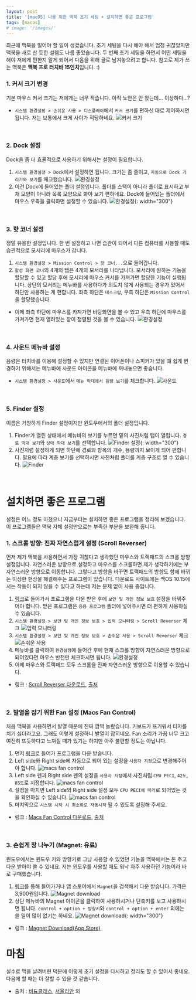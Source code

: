 ```yaml
---
layout: post
title: '[macOS] 나를 위한 맥북 초기 세팅 + 설치하면 좋은 프로그램'
tags: [macos]
# image: '/images/'
---
```


최근에 맥북을 밀어야 할 일이 생겼습니다. 초기 세팅을 다시 해야 해서 엄청 귀찮았지만 맥북을 새로 산 듯한 설렘도 나름 좋았습니다. 두 번째 초기 세팅을 하면서 어떤 세팅을 해야 저에게 편한지 알게 되어서 다음을 위해 글로 남겨놓으려고 합니다.
참고로 제가 쓰는 맥북은 **맥북 프로 터치바 15인치**입니다. :)


### 1. 커서 크기 변경
기본 마우스 커서 크기는 저에게는 너무 작습니다. 아직 노안은 안 왔는데... 이상하다...?
- `시스템 환경설정 > 손쉬운 사용 > 디스플레이`에서 `커서 크기`를 편하신 대로 제어하시면 됩니다. 저는 보통에서 크게 사이가 적당하네요.
![커서 크기](/images/posts/2020-08-23/cursor-size.png)

<br>

### 2. Dock 설정
Dock을 좀 더 효율적으로 사용하기 위해서는 설정이 필요합니다.
1. `시스템 환경설정 > Dock`에서 설정하면 됩니다. 크기는 좀 줄이고, `자동으로 Dock 가리기와 보기`를 체크했습니다.
![환경설정](/images/posts/2020-08-23/dock_1.png)
2. 이건 Dock에 들어있는 폴더 설정입니다. 폴더를 스택이 아니라 폴더로 표시하고 부채 모양이 아니라 목록 모양으로 봐야 보기 편하네요. Dock에 들어있는 폴더에서 마우스 우측을 클릭하면 설정할 수 있습니다.
![환경설정](/images/posts/2020-08-23/dock_2.png){: width="300"}

<br>

### 3. 핫 코너 설정
정말 유용한 설정입니다. 한 번 설정하고 나면 습관이 되어서 다른 컴퓨터를 사용할 때도 습관적으로 모서리에 마우스가 갑니다.
1. `시스템 환경설정 > Mission Control > 핫 코너...`으로 들어갑니다.
2. `활성 화면 코너`의 4개의 탭은 4개의 모서리를 나타냅니다. 모서리에 원하는 기능을 할당할 수 있고 할당 후에 모서리에 마우스 커서를 가져가면 할당한 기능이 실행됩니다. 상단의 모서리는 메뉴바를 사용하다가 의도치 않게 사용되는 경우가 있어서 하단만 사용하는 게 편합니다. 좌측 하단은 `데스크탑`, 우측 하단은 `Mission Control`을 할당했습니다.
- 이제 좌측 하단에 마우스를 카져가면 바탕화면을 볼 수 있고 우측 하단에 마우스를 가져가면 현재 열려있는 창이 정렬된 것을 볼 수 있습니다.
![환경설정](/images/posts/2020-08-23/hot-corner.png)

<br>

### 4. 사운드 메뉴바 설정
음량은 터치바를 이용해 설정할 수 있지만 연결된 이어폰이나 스피커가 있을 떄 쉽게 변경하기 위해서는 메뉴바에 사운드 아이콘을 메뉴바에 꺼내놓으면 좋습니다.
- `시스템 환경설정 > 사운드`에서 `메뉴 막대에서 음량 보기`를 체크합니다.
![사운드](/images/posts/2020-08-23/sound_menu-bar.png)

<br>

### 5. Finder 설정
이름은 거창하게 Finder 설정이지만 윈도우에서의 폴더 설정입니다.
1. Finder가 열린 상태에서 메뉴바의 보기를 누르면 밑의 사진처럼 탭이 열립니다. `경로 막대 보기`와 `상태 막대 보기`를 선택합니다.
![Finder 설정](/images/posts/2020-08-23/finder_1.png){: width="300"}
1. 사진처럼 설정하게 되면 하단에 경로와 항목의 개수, 용량까지 보이게 되어 편합니다. 필요에 따라 계층 보기를 선택하시면 사진처럼 폴더를 계층 구조로 열 수 있습니다.
![Finder](/images/posts/2020-08-23/finder_2.png)


<br>

# 설치하면 좋은 프로그램
설정은 어느 정도 마쳤으니 지금부터는 설치하면 좋은 프로그램을 정리해 보겠습니다. 이 프로그램들은 맥북 자체 설정만으로는 부족한 부분을 보완해 줍니다.
### 1. 스크롤 방향: 진짜 자연스럽게 설정 (Scroll Reverser)
먼저 제가 맥북을 사용하면서 가장 귀찮다고 생각했던 마우스와 트랙패드의 스크롤 방향 설정입니다. 자연스러운 방향으로 설정하고 마우스를 스크롤하면 제가 생각하기에는 부자연스러운 방향으로 이동합니다. 그렇다고 방향을 바꾸면 트랙패드의 방향도 함께 바뀌는 이상한 현상을 해결해주는 프로그램이 있습니다. 다운로드 사이트에는 맥OS 10.15에서는 작동이 되지 않을 수 있다고 하는데 저는 문제 없이 사용 중입니다.
1. [링크](https://pilotmoon.com/scrollreverser/)로 들어가서 프로그램을 다운 받은 후에 `보안 및 개인 정보 보호` 설정을 바꿔주어야 합니다. 받은 프로그램은 `응용 프로그램` 폴더에 넣어주시면 더 편하게 사용하실 수 있습니다.
2. `시스템 환경설정 > 보안 및 개인 정보 보호 > 입력 모니터링 > Scroll Reverser` 체크
![입력 모니터링](/images/posts/2020-08-23/scroll_1.png)
3. `시스템 환경설정 > 보안 및 개인 정보 보호 > 손쉬운 사용 > Scroll Reverser` 체크
![손쉬운 사용](/images/posts/2020-08-23/scroll_2.png)
4. 메뉴바를 클릭하여 `환경설정`에 들어간 후에 현재 스크롤 방향이 자연스러운 방향으로 되어있다면 마우스 반전만 체크하시면 됩니다.
![환경설정](/images/posts/2020-08-23/scroll_setting.png)
5. 이제 마우스와 트랙패드 모두 스크롤을 진짜 자연스러운 방향으로 이용할 수 있습니다.

- 링크 : [Scroll Reverser 다운로드](https://pilotmoon.com/scrollreverser/),
[출처](https://pinkwink.kr/993)

<br>

### 2. 발열을 잡기 위한 Fan 설정 (Macs Fan Control)
처음 맥북을 사용하면서 발열 때문에 진짜 깜짝 놀랐습니다. 키보드가 뜨거워서 타자를 치기 싫더라고요. 그래도 이렇게 설정하니 발열이 잡히네요. Fan 소리가 가끔 너무 크고 여전히 뜨듯하다고 느껴질 때가 있기는 하지만 아주 불편할 정도는 아닙니다.
1. 먼저 [링크](https://crystalidea.com/macs-fan-control)로 들어가 프로그램을 다운 받습니다.
2. Left side와 Right side에 자동으로 되어 있는 설정을 `사용자 지정`으로 변경해주어야 합니다.
![macs fan control](/images/posts/2020-08-23/fan_1.png)
3. Left side 펜과 Right side 펜의 설정을 `사용자 지정`에서 사진처럼 `CPU PECI`, `42도`, `85도`로 지정합니다.
![macs fan control](/images/posts/2020-08-23/fan_2.png)
4. 설정을 마치면 Left side와 Right side 설정 모두 `CPU PECI에 따라`로 되어있는 것을 확인하실 수 있습니다.
![macs fan control](/images/posts/2020-08-23/fan_3.png)
5. 마지막으로 `시스템 시작 시 최소화로 자동시작` 될 수 있도록 설정해 주세요.

- 링크 : [Macs Fan Control 다운로드](https://crystalidea.com/macs-fan-control),
[출처](https://www.youtube.com/watch?v=6cGJphAHebU)

<br>

### 3. 손쉽게 창 나누기 (Magnet: 유료)
윈도우에서는 윈도우 키와 방향키로 그냥 사용할 수 있었던 기능을 맥북에서는 돈 주고 다운 받아야 쓸 수 있네요. 저는 윈도우를 사용할 때도 워낙 자주 사용하던 기능이라 바로 구매했습니다.
1. [링크](https://apps.apple.com/kr/app/magnet-%EB%A7%88%EA%B7%B8%EB%84%B7/id441258766?mt=12)를 통해 들어가거나 앱 스토어에서 `Magnet`을 검색해서 다운 받습니다. 가격은 3,900원입니다.
![Magnet download](/images/posts/2020-08-23/magnet_1.png)
2. 상단 메뉴바의 Magnet 아이콘을 클릭하여 사용하시거나 단축키를 보고 사용하시면 됩니다. `control + option + 방향키`와 `control + option + enter` 외에는 쓸 일이 많이 없기는 하네요.
![Magnet download](/images/posts/2020-08-23/magnet_2.png){: width="300"}


- 링크 : [Magnet Download(App Store)](https://apps.apple.com/kr/app/magnet-%EB%A7%88%EA%B7%B8%EB%84%B7/id441258766?mt=12)


# 마침
실수로 맥을 날려버린 덕분에 이렇게 초기 설정을 다시하고 정리도 할 수 있어서 좋네요. 다음에 할 때는 더 잘할 수 있을 것 같습니다.

- 출처 : [비됴클래스](https://www.youtube.com/watch?v=DaEw2nunwok), [서울리안](https://www.youtube.com/watch?v=WP1_CrtufvY) 외